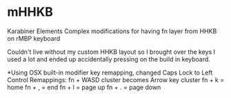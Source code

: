# mHHKB
Karabiner Elements Complex modifications for having fn layer from HHKB on rMBP keyboard


Couldn't live without my custom HHKB layout so I brought over the keys I used a lot and ended up accidentally pressing on the build in keyboard.

*Using OSX built-in modifier key remapping, changed Caps Lock to Left Control
Remappings:
fn + WASD cluster becomes Arrow key cluster
fn + k = home
fn + , = end
fn + l = page up
fn + . = page down
